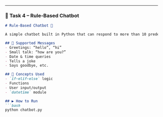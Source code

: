 
---

### 📁 **Task 4 – Rule-Based Chatbot**
```markdown
# Rule-Based Chatbot 🤖

A simple chatbot built in Python that can respond to more than 10 predefined user inputs.

## 💬 Supported Messages
- Greetings: “hello”, “hi”
- Small talk: “how are you?”
- Date & time queries
- Tells a joke
- Says goodbye, etc.

## 📌 Concepts Used
- `if-elif-else` logic
- Functions
- User input/output
- `datetime` module

## ▶️ How to Run
```bash
python chatbot.py
